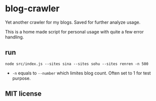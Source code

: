 # blog-crawler
Yet another crawler for my blogs. Saved for further analyze usage.

This is a home made script for personal usage with quite a few error handling.

## run
```
node src/index.js --sites sina --sites sohu --sites renren -n 500
```

* `-n` equals to `--number` which limites blog count. Often set to 1 for test purpose.

## MIT license
